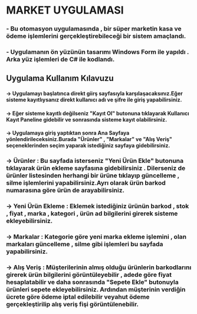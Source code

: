 <h1>MARKET UYGULAMASI</h1>
<h3> - Bu otomasyon uygulamasında , bir süper marketin kasa ve ödeme işlemlerini gerçekleştirebileceği bir sistem amaçlandı.</h3>
<h3> - Uygulamanın ön yüzünün tasarımı Windows Form ile yapıldı . Arka yüz işlemleri de C# ile kodlandı.</h3>
<h2> Uygulama Kullanım Kılavuzu </h2>
<h4> -> Uygulamayı başlatınca direkt giirş sayfasıyla karşılaşacaksınız.Eğer sisteme kayıtlıysanız direkt kullanıcı adı ve şifre ile giriş yapabilirsiniz. </h4>
<h4>     -> Eğer sisteme kayıtlı değilseniz <b>"Kayıt Ol"</b> butonuna tıklayarak Kullanıcı <b>Kayıt Paneline</b> gidebilir ve sonrasında sisteme kayıt olabilirsiniz.</h4>
<h4> -> Uygulamaya giriş yaptıktan sonra Ana Sayfaya yönlendirileceksiniz.Burada <strong>"Ürünler"</strong> , <strong>"Markalar"</strong> ve <strong>"Alış Veriş"</strong> seçeneklerinden seçim yaparak istediğiniz sayfaya gidebilirsiniz.</h4>
<h3>     -> Ürünler : Bu sayfada isterseniz <b>"Yeni Ürün Ekle"</b> butonuna tıklayarak ürün ekleme sayfasına gidebilirsiniz . Dilerseniz de ürünler listesinden herhangi bir ürüne tıklayıp güncelleme , silme işlemlerini yapabilirsiniz.Ayrı olarak ürün barkod numarasına göre ürün de arayabilirsiniz.</h3>
<h3>        -> Yeni Ürün Ekleme : Eklemek istediğiniz ürünün barkod , stok , fiyat , marka , kategori , ürün ad bilgilerini girerek sisteme ekleyebilirsiniz.</h3>
<h3>     -> Markalar : Kategorie göre yeni marka ekleme işlemini , olan markaları güncelleme , silme gibi işlemleri bu sayfada yapabilirsiniz.</h3>
<h3>     -> Alış Veriş : Müşterilerinin almış olduğu ürünlerin barkodlarını girerek ürün bilgilerini görüntüleyebilir , adede göre fiyat hesaplatabilir ve daha sonrasında "Sepete Ekle" butonuyla ürünleri sepete ekleyebilirsiniz. Ardından müşterinin verdiğin ücrete göre ödeme iptal edilebilir veyahut ödeme gerçekleştirilip alış veriş fişi görüntülenebilir. </h3>
